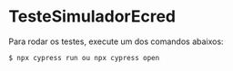 # TesteSimuladorEcred

Para rodar os testes, execute um dos comandos abaixos:
```
$ npx cypress run ou npx cypress open
```

